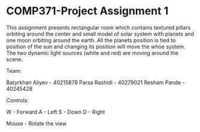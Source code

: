 # COMP371-Project Assignment 1

This assignment presents rectangular room which contains textured pillars orbiting around the center and small model of solar system with planets and one moon orbiting around the earth. All the planets position is tied to position of the sun and changing its position will move the whoe system. The two dynamic light sources (white and red) are moving around the scene. 


Team: 

Batyrkhan Aliyev - 40215878
Parsa Rashidi - 40279021
Resham Pande - 40245428



Controls:

W - Forward
A - Left
S - Down 
D - Right 

Mouse - Rotate the view

